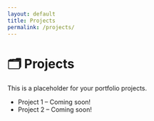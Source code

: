 ```yaml
---
layout: default
title: Projects
permalink: /projects/
---
```


# 🗂️ Projects

This is a placeholder for your portfolio projects.

- Project 1 – Coming soon!
- Project 2 – Coming soon!
